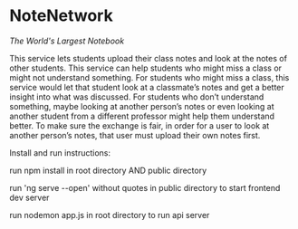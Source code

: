 # NoteNetwork

_The World's Largest Notebook_

This service lets students upload their class notes and look at the notes of other students. This service can help students who might miss a class or might not understand something. For students who might miss a class, this service would let that student look at a classmate’s notes and get a better insight into what was discussed. For students who don’t understand something, maybe looking at another person’s notes or even looking at another student from a different professor might help them understand better.
To make sure the exchange is fair, in order for a user to look at another person’s notes, that user must upload their own notes first. 

Install and run instructions:

run npm install in root directory AND public directory

run 'ng serve --open' without quotes in public directory to start frontend dev server

run nodemon app.js in root directory to run api server
